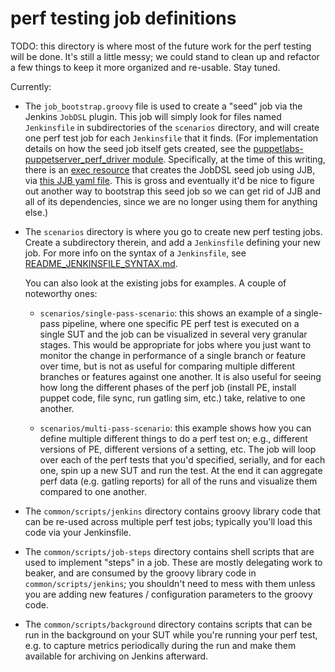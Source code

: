 # perf testing job definitions

TODO: this directory is where most of the future work for the perf
testing will be done.  It's still a little messy; we could stand to clean up and
refactor a few things to keep it more organized and re-usable.  Stay tuned.

Currently:

* The `job_bootstrap.groovy` file is used to create a "seed" job via the Jenkins
  `JobDSL` plugin.  This job will simply look for files named `Jenkinsfile` in subdirectories
  of the `scenarios` directory, and will create one perf test job for each `Jenkinsfile` that
  it finds.  (For implementation details on how the seed job itself gets created, see the
  [puppetlabs-puppetserver_perf_driver module](https://github.com/puppetlabs/puppetlabs-puppetserver_perf_driver).
  Specifically, at the time of this writing, there is an [exec resource](https://github.com/puppetlabs/puppetlabs-puppetserver_perf_driver/blob/fd59a475331717caecbe693a04c38f8dea11dedd/manifests/profile/puppetserver/perf/driver/jjb.pp#L53-L57)
  that creates the JobDSL seed job using JJB, via [this JJB yaml file](https://github.com/puppetlabs/puppetlabs-puppetserver_perf_driver/blob/fd59a475331717caecbe693a04c38f8dea11dedd/files/jenkins/jobs/poll-for-gplt-jobs.yaml).  This is gross and
  eventually it'd be nice to figure out another way to bootstrap this seed job so we can get
  rid of JJB and all of its dependencies, since we are no longer using them for anything else.)

* The `scenarios` directory is where you go to create new perf testing jobs.  Create a subdirectory
  therein, and add a `Jenkinsfile` defining your new job.  For more info on the syntax
  of a `Jenkinsfile`, see [README_JENKINSFILE_SYNTAX.md](./README_JENKINSFILE_SYNTAX.md).

  You can also look at the existing jobs for examples.  A couple of noteworthy
  ones:

  * `scenarios/single-pass-scenario`: this shows an example of a single-pass pipeline,
     where one specific PE perf test is executed on a single SUT and the job can
     be visualized in several very granular stages.  This would be appropriate for
     jobs where you just want to monitor the change in performance of a single branch
     or feature over time, but is not as useful for comparing multiple different
     branches or features against one another.  It is also useful for seeing how long the
     different phases of the perf job (install PE, install puppet code, file sync,
     run gatling sim, etc.) take, relative to one another.

  * `scenarios/multi-pass-scenario`: this example shows how you can define multiple
     different things to do a perf test on; e.g., different versions of PE, different
     versions of a setting, etc.  The job will loop over each of the perf tests that
     you'd specified, serially, and for each one, spin up a new SUT and run the test.
     At the end it can aggregate perf data (e.g. gatling reports) for all of the
     runs and visualize them compared to one another.

* The `common/scripts/jenkins` directory contains groovy library code that can be re-used
  across multiple perf test jobs; typically you'll load this code via your Jenkinsfile.

* The `common/scripts/job-steps` directory contains shell scripts that are used to
  implement "steps" in a job.  These are mostly delegating work to beaker, and
  are consumed by the groovy library code in `common/scripts/jenkins`; you shouldn't
  need to mess with them unless you are adding new features / configuration parameters
  to the groovy code.

* The `common/scripts/background` directory contains scripts that can be run in
  the background on your SUT while you're running your perf test, e.g. to capture
  metrics periodically during the run and make them available for archiving on
  Jenkins afterward.

